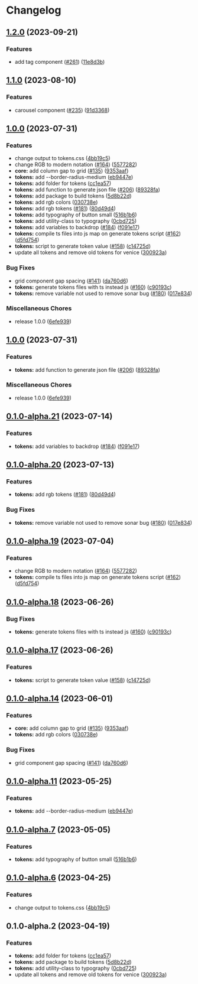 # Changelog

## [1.2.0](https://github.com/juntossomosmais/atomium/compare/atomium-tokens-v1.1.0...atomium-tokens-v1.2.0) (2023-09-21)

### Features

* add tag component ([#261](https://github.com/juntossomosmais/atomium/issues/261)) ([11e8d3b](https://github.com/juntossomosmais/atomium/commit/11e8d3b59714eff3710f78cc0c7ebf6a64629ec1))

## [1.1.0](https://github.com/juntossomosmais/atomium/compare/atomium-tokens-v1.0.0...atomium-tokens-v1.1.0) (2023-08-10)


### Features

* carousel component ([#235](https://github.com/juntossomosmais/atomium/issues/235)) ([91d3368](https://github.com/juntossomosmais/atomium/commit/91d33687318d6842f577509bf6d0587c6ac4c340))

## [1.0.0](https://github.com/juntossomosmais/atomium/compare/atomium-tokens-v1.0.0...atomium-tokens-v1.0.0) (2023-07-31)


### Features

* change output to tokens.css ([4bb19c5](https://github.com/juntossomosmais/atomium/commit/4bb19c5ac4476f087399c486692f7f72d58ff300))
* change RGB to modern notation ([#164](https://github.com/juntossomosmais/atomium/issues/164)) ([5577282](https://github.com/juntossomosmais/atomium/commit/5577282d319982a9ebcec57cba80db1a166c9158))
* **core:** add column gap to grid ([#135](https://github.com/juntossomosmais/atomium/issues/135)) ([9353aaf](https://github.com/juntossomosmais/atomium/commit/9353aafa50d91edb76a60e441cdcf514124a4986))
* **tokens:** add --border-radius-medium ([eb9447e](https://github.com/juntossomosmais/atomium/commit/eb9447e4981c4d7f1df2d4d6a5930087fab15de9))
* **tokens:** add folder for tokens ([cc1ea57](https://github.com/juntossomosmais/atomium/commit/cc1ea5799cc587e6eb69f8d9818df5a1ce635d31))
* **tokens:** add function to generate json file ([#206](https://github.com/juntossomosmais/atomium/issues/206)) ([89328fa](https://github.com/juntossomosmais/atomium/commit/89328fac3805e8a2f9edd543d09cef093201cf03))
* **tokens:** add package to build tokens ([5d8b22d](https://github.com/juntossomosmais/atomium/commit/5d8b22daf0b0dd61c9583a62ae5ef95b339305f6))
* **tokens:** add rgb colors ([030738e](https://github.com/juntossomosmais/atomium/commit/030738e098a1b08f340db2c97847512c72abf4b3))
* **tokens:** add rgb tokens ([#181](https://github.com/juntossomosmais/atomium/issues/181)) ([80d49d4](https://github.com/juntossomosmais/atomium/commit/80d49d4449841cc093e35955bdf94a06c601e2d2))
* **tokens:** add typography of button small ([516b1b6](https://github.com/juntossomosmais/atomium/commit/516b1b6c909ade8d4388ce06ee6852925e11fcda))
* **tokens:** add utility-class to typography ([0cbd725](https://github.com/juntossomosmais/atomium/commit/0cbd725133b7f3061ae39a16c5e478e158918e9d))
* **tokens:** add variables to backdrop  ([#184](https://github.com/juntossomosmais/atomium/issues/184)) ([f091e17](https://github.com/juntossomosmais/atomium/commit/f091e1733e2d27ecdad4600ed01c16593b884048))
* **tokens:** compile ts files into js map on generate tokens script ([#162](https://github.com/juntossomosmais/atomium/issues/162)) ([d5fd754](https://github.com/juntossomosmais/atomium/commit/d5fd7543ceb65f4b27234f8559276a2238328b86))
* **tokens:** script to generate token value ([#158](https://github.com/juntossomosmais/atomium/issues/158)) ([c14725d](https://github.com/juntossomosmais/atomium/commit/c14725da9b463f966fae5bd0a72ceb6ecc5da804))
* update all tokens and remove old tokens for venice ([300923a](https://github.com/juntossomosmais/atomium/commit/300923a603ce228b17081df61c5a65dee1105a5d))


### Bug Fixes

* grid component gap spacing ([#141](https://github.com/juntossomosmais/atomium/issues/141)) ([da760d6](https://github.com/juntossomosmais/atomium/commit/da760d61060c85ca28ca173b495077008da62188))
* **tokens:** generate tokens files with ts instead js ([#160](https://github.com/juntossomosmais/atomium/issues/160)) ([c90193c](https://github.com/juntossomosmais/atomium/commit/c90193c48a26f1591d47f3ffa89c1433ba1342dc))
* **tokens:** remove variable not used to remove sonar bug ([#180](https://github.com/juntossomosmais/atomium/issues/180)) ([017e834](https://github.com/juntossomosmais/atomium/commit/017e834ba2704643cb16537b2d50b9765402ccc6))


### Miscellaneous Chores

* release 1.0.0 ([6efe939](https://github.com/juntossomosmais/atomium/commit/6efe93990da3adf75a8fc4cae928cb303d0f8123))

## [1.0.0](https://github.com/juntossomosmais/atomium/compare/atomium-tokens-v0.1.0-alpha.21...atomium-tokens-v1.0.0) (2023-07-31)


### Features

* **tokens:** add function to generate json file ([#206](https://github.com/juntossomosmais/atomium/issues/206)) ([89328fa](https://github.com/juntossomosmais/atomium/commit/89328fac3805e8a2f9edd543d09cef093201cf03))


### Miscellaneous Chores

* release 1.0.0 ([6efe939](https://github.com/juntossomosmais/atomium/commit/6efe93990da3adf75a8fc4cae928cb303d0f8123))

## [0.1.0-alpha.21](https://github.com/juntossomosmais/atomium/compare/atomium-tokens-v0.1.0-alpha.20...atomium-tokens-v0.1.0-alpha.21) (2023-07-14)


### Features

* **tokens:** add variables to backdrop  ([#184](https://github.com/juntossomosmais/atomium/issues/184)) ([f091e17](https://github.com/juntossomosmais/atomium/commit/f091e1733e2d27ecdad4600ed01c16593b884048))

## [0.1.0-alpha.20](https://github.com/juntossomosmais/atomium/compare/atomium-tokens-v0.1.0-alpha.19...atomium-tokens-v0.1.0-alpha.20) (2023-07-13)


### Features

* **tokens:** add rgb tokens ([#181](https://github.com/juntossomosmais/atomium/issues/181)) ([80d49d4](https://github.com/juntossomosmais/atomium/commit/80d49d4449841cc093e35955bdf94a06c601e2d2))


### Bug Fixes

* **tokens:** remove variable not used to remove sonar bug ([#180](https://github.com/juntossomosmais/atomium/issues/180)) ([017e834](https://github.com/juntossomosmais/atomium/commit/017e834ba2704643cb16537b2d50b9765402ccc6))

## [0.1.0-alpha.19](https://github.com/juntossomosmais/atomium/compare/atomium-tokens-v0.1.0-alpha.18...atomium-tokens-v0.1.0-alpha.19) (2023-07-04)


### Features

* change RGB to modern notation ([#164](https://github.com/juntossomosmais/atomium/issues/164)) ([5577282](https://github.com/juntossomosmais/atomium/commit/5577282d319982a9ebcec57cba80db1a166c9158))
* **tokens:** compile ts files into js map on generate tokens script ([#162](https://github.com/juntossomosmais/atomium/issues/162)) ([d5fd754](https://github.com/juntossomosmais/atomium/commit/d5fd7543ceb65f4b27234f8559276a2238328b86))

## [0.1.0-alpha.18](https://github.com/juntossomosmais/atomium/compare/atomium-tokens-v0.1.0-alpha.17...atomium-tokens-v0.1.0-alpha.18) (2023-06-26)


### Bug Fixes

* **tokens:** generate tokens files with ts instead js ([#160](https://github.com/juntossomosmais/atomium/issues/160)) ([c90193c](https://github.com/juntossomosmais/atomium/commit/c90193c48a26f1591d47f3ffa89c1433ba1342dc))

## [0.1.0-alpha.17](https://github.com/juntossomosmais/atomium/compare/atomium-tokens-v0.1.0-alpha.14...atomium-tokens-v0.1.0-alpha.17) (2023-06-26)


### Features

* **tokens:** script to generate token value ([#158](https://github.com/juntossomosmais/atomium/issues/158)) ([c14725d](https://github.com/juntossomosmais/atomium/commit/c14725da9b463f966fae5bd0a72ceb6ecc5da804))

## [0.1.0-alpha.14](https://github.com/juntossomosmais/atomium/compare/atomium-tokens-v0.1.0-alpha.11...atomium-tokens-v0.1.0-alpha.14) (2023-06-01)


### Features

* **core:** add column gap to grid ([#135](https://github.com/juntossomosmais/atomium/issues/135)) ([9353aaf](https://github.com/juntossomosmais/atomium/commit/9353aafa50d91edb76a60e441cdcf514124a4986))
* **tokens:** add rgb colors ([030738e](https://github.com/juntossomosmais/atomium/commit/030738e098a1b08f340db2c97847512c72abf4b3))


### Bug Fixes

* grid component gap spacing ([#141](https://github.com/juntossomosmais/atomium/issues/141)) ([da760d6](https://github.com/juntossomosmais/atomium/commit/da760d61060c85ca28ca173b495077008da62188))

## [0.1.0-alpha.11](https://github.com/juntossomosmais/atomium/compare/atomium-tokens-v0.1.0-alpha.7...atomium-tokens-v0.1.0-alpha.11) (2023-05-25)


### Features

* **tokens:** add --border-radius-medium ([eb9447e](https://github.com/juntossomosmais/atomium/commit/eb9447e4981c4d7f1df2d4d6a5930087fab15de9))

## [0.1.0-alpha.7](https://github.com/juntossomosmais/atomium/compare/atomium-tokens-v0.1.0-alpha.6...atomium-tokens-v0.1.0-alpha.7) (2023-05-05)


### Features

* **tokens:** add typography of button small ([516b1b6](https://github.com/juntossomosmais/atomium/commit/516b1b6c909ade8d4388ce06ee6852925e11fcda))

## [0.1.0-alpha.6](https://github.com/juntossomosmais/atomium/compare/atomium-tokens-v0.1.0-alpha.2...atomium-tokens-v0.1.0-alpha.6) (2023-04-25)


### Features

* change output to tokens.css ([4bb19c5](https://github.com/juntossomosmais/atomium/commit/4bb19c5ac4476f087399c486692f7f72d58ff300))

## 0.1.0-alpha.2 (2023-04-19)


### Features

* **tokens:** add folder for tokens ([cc1ea57](https://github.com/juntossomosmais/atomium/commit/cc1ea5799cc587e6eb69f8d9818df5a1ce635d31))
* **tokens:** add package to build tokens ([5d8b22d](https://github.com/juntossomosmais/atomium/commit/5d8b22daf0b0dd61c9583a62ae5ef95b339305f6))
* **tokens:** add utility-class to typography ([0cbd725](https://github.com/juntossomosmais/atomium/commit/0cbd725133b7f3061ae39a16c5e478e158918e9d))
* update all tokens and remove old tokens for venice ([300923a](https://github.com/juntossomosmais/atomium/commit/300923a603ce228b17081df61c5a65dee1105a5d))

